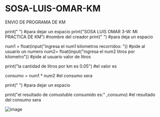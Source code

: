 # SOSA-LUIS-OMAR-KM
ENVIO DE PROGRAMA DE KM 

print(" ") #para dejar un espacio 
print("SOSA LUIS OMAR 3-W: MI PRACTICA DE KM") #nombre del creador 
print(" ") #para deja un espacio

num1 = float(input("ingresa el num1 kilometros recorridos: ")) #pide al usuario un numero
num2= float(input("ingresa el num2 litros por kilometro")) #pide al usuario valor de litros

print("la cantidad de litros por km es 0.05") #el valor es

consumo = num1 * num2 #el consumo sera

print(" ") #para dejar un espacio

print("el resultado de comustuble consumido es:" ,consumo) #el resultado del consumo sera

![image](https://github.com/user-attachments/assets/fa689ab9-7757-4008-a66f-2004dbf1aad9)
